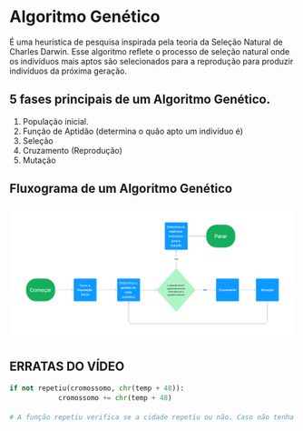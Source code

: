 
# Algoritmo Genético

É uma heurística de pesquisa inspirada pela teoria da Seleção Natural de Charles Darwin. Esse algoritmo reflete o processo de seleção natural onde os indivíduos mais aptos são selecionados para a reprodução para produzir indivíduos da próxima geração.

## **5 fases principais de um Algoritmo Genético.**

1. População inicial.
2. Função de Aptidão (determina o quão apto um indivíduo é)
3. Seleção
4. Cruzamento (Reprodução)
5. Mutação

## **Fluxograma de um Algoritmo Genético**

![fluxograma](./Images/Fluxograma%20de%20um%20Algoritmo%20Genético.png)


## ERRATAS DO VÍDEO
```py
if not repetiu(cromossomo, chr(temp + 48)):
            cromossomo += chr(temp + 48)

# A função repetiu verifica se a cidade repetiu ou não. Caso não tenha repetido, ela simplesmente envia a cidade para o cromossomo.
```

